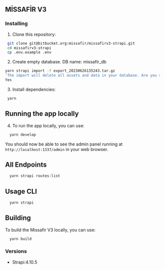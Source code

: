## MİSSAFİR V3

### Installing

1. Clone this repository:

```bash
 git clone git@bitbucket.org:missafir/missafirv3-strapi.git
 cd missafirv3-strapi
 cp .env.example .env
```

2. Create empty database. DB name: missafir_db

```bash
yarn strapi import -f export_20230626135243.tar.gz
'The import will delete all assets and data in your database. Are you sure you want to proceed?' answer question 
Yes
```

3. Install dependencies:

```bash
 yarn
```

## Running the app locally

4. To run the app locally, you can use:

```bash
  yarn develop
```

You should now be able to see the admin panel running at `http://localhost:1337/admin` in your web browser.

## All Endpoints

```bash            
  yarn strapi routes:list        
```

## Usage CLI

```bash             
  yarn strapi        
```

## Building

To build the Missafir V3 locally, you can use:

```bash
  yarn build
```

### Versions

- Strapi:4.10.5

